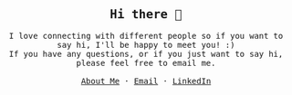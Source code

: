 
<p align="center">
  <h2 align="center"><samp>Hi there 👋</samp></h2>
</p>

<p align="center">
  <samp>
    I love connecting with different people so if you want to say hi, I'll
    be happy to meet you! :)
    <br />
    If you have any questions, or if you just want to say hi, please feel free to email me.
    <br />
    <br />
    <a href="http://hasan-shaikh.com">About Me</a>
    ·
    <a href="mailto:shasan419@gmail.com">Email</a>
    ·
    <a href="https://linkedin.com/in/hasanshaikh/">LinkedIn</a>
  </samp>
</p>
